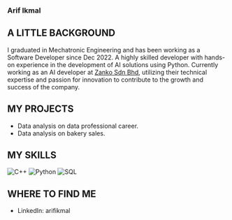 
### Arif Ikmal

## A LITTLE BACKGROUND
I graduated in Mechatronic Engineering and has been working as a Software Developer since Dec 2022.
A highly skilled developer with hands-on experience in the development of AI solutions using Python. Currently working as an AI developer at [Zanko Sdn Bhd](https://zanko.com.my/), utilizing their technical expertise and passion for innovation to contribute to the growth and success of the company.

## MY PROJECTS
- Data analysis on data professional career.
- Data analysis on bakery sales.



## MY SKILLS
![C++](https://img.shields.io/badge/-C++-000000?style=flat&logo=C%2B%2B&logoColor=00599C)
![Python](https://img.shields.io/badge/-Python-000000?style=flat&logo=python)
![SQL](https://img.shields.io/badge/-SQL-000000?style=flat&logo=MySQL)

## WHERE TO FIND ME
- LinkedIn: arifikmal

